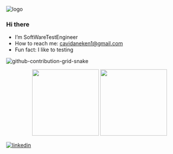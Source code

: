 ![logo](https://user-images.githubusercontent.com/104344162/204020155-c66b51a3-5b92-437d-8e43-cdd164facc83.png)
### Hi there 

* I’m SoftWareTestEngineer
* How to reach me: cavidaneken1@gmail.com
* Fun fact: I like to testing


![github-contribution-grid-snake](https://user-images.githubusercontent.com/78317220/190580600-edd928b9-0191-4b8a-b1f5-b74fd09a5df4.gif)


<p align="center">
      <img height="180em" src="https://github-readme-stats.vercel.app/api?username=caveken&theme=theme=vue&show_icons=true&count_private=true)"/>
      <img height="180em" src="https://github-readme-stats-eight-theta.vercel.app/api/top-langs/?username=caveken&layout=compact&langs_count=8&theme=theme=vue"/>
</p>

[![linkedin](https://img.shields.io/badge/Linkedin-000000?style=for-the-badge&logo=Linkedin&logoColor=white)](https://www.linkedin.com/in/cavidaneken)

